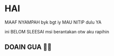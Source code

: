 # HAI 
MAAF NYAMPAH byk bgt iy MAU NITIP dulu YA

ini BELOM SLEESAI msi berantakan otw aku rapihin 

## DOAIN GUA 🤩🤩